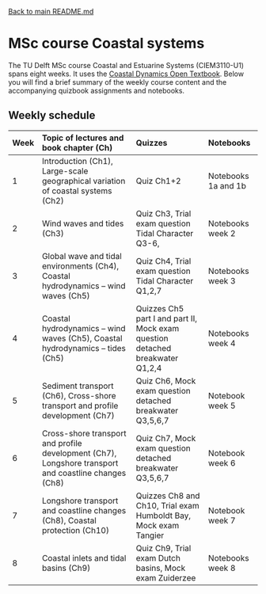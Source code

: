 [Back to main README.md](../../README.md)

MSc course Coastal systems
=======================

The TU Delft MSc course Coastal and Estuarine Systems (CIEM3110-U1) spans eight weeks. It uses the [Coastal Dynamics Open Textbook](https://books.open.tudelft.nl/home/catalog/book/202). Below you will find a brief summary of the weekly course content and the accompanying quizbook assignments and notebooks.

## Weekly schedule

Week      | Topic of lectures and book chapter (Ch) | Quizzes | Notebooks     |
| :---        |    :----   |          :--- |  :--- |
| 1      | Introduction (Ch1), Large-scale geographical variation of coastal systems (Ch2)      | Quiz Ch1+2 | Notebooks 1a and 1b |
| 2   | Wind waves and tides (Ch3)      | Quiz Ch3, Trial exam question Tidal Character Q3-6, | Notebooks week 2 |
| 3   | Global wave and tidal environments (Ch4), Coastal hydrodynamics – wind waves (Ch5)      | Quiz Ch4, Trial exam question Tidal Character Q1,2,7  | Notebooks week 3|
| 4   | Coastal hydrodynamics – wind waves (Ch5), Coastal hydrodynamics – tides (Ch5)      | Quizzes Ch5 part I and part II, Mock exam question detached breakwater Q1,2,4 | Notebooks week 4    |
| 5   | Sediment transport (Ch6), Cross-shore transport and profile development (Ch7)    | Quiz Ch6, Mock exam question detached breakwater Q3,5,6,7 | Notebook week 5    |
| 6   | Cross-shore transport and profile development (Ch7), Longshore transport and coastline changes (Ch8) | Quiz Ch7, Mock exam question detached breakwater Q3,5,6,7 | Notebook week 6   |
| 7   | Longshore transport and coastline changes (Ch8), Coastal protection (Ch10)    | Quizzes Ch8 and Ch10, Trial exam Humboldt Bay, Mock exam Tangier | Notebook week 7   |
| 8   | Coastal inlets and tidal basins (Ch9)   | Quiz Ch9, Trial exam Dutch basins, Mock exam Zuiderzee | Notebooks week 8  |

